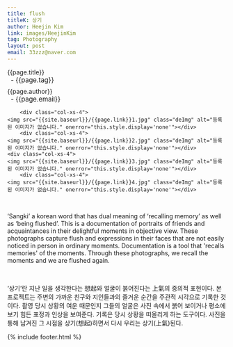 ```yaml
---
title: flush
titleK: 상기
author: Heejin Kim
link: images/HeejinKim
tag: Photography
layout: post
email: 33zzz@naver.com
---	
```


<div class="container">

<div class="deDep">
{{page.title}}<br>
<p style="font-size:15px; margin:0px; padding:0px 0px 0px 8px; margin:0px 0px 8px 0px;">- {{page.tag}}</p>
{{page.author}}<br>
<p style="font-size:15px; margin:0px; padding:0px 0px 0px 8px;">- {{page.email}}</p>
</div>


<div class="row" class="imgcolor">
	
		<div class="col-xs-4">
	<img src="{{site.baseurl}}/{{page.link}}1.jpg" class="deImg" alt="등록된 이미지가 없습니다." onerror="this.style.display='none'"></div>
		<div class="col-xs-4">
	<img src="{{site.baseurl}}/{{page.link}}2.jpg" class="deImg" alt="등록된 이미지가 없습니다." onerror="this.style.display='none'"></div>
	<div class="col-xs-4">
	<img src="{{site.baseurl}}/{{page.link}}3.jpg" class="deImg" alt="등록된 이미지가 없습니다." onerror="this.style.display='none'"></div>
		<div class="col-xs-4">
	<img src="{{site.baseurl}}/{{page.link}}4.jpg" class="deImg" alt="등록된 이미지가 없습니다." onerror="this.style.display='none'"></div>
	
</div>
<br>

<div class="det lato">



‘Sangki’ a korean word that has dual meaning of ‘recalling memory’ as well as ‘being flushed’. This is a documentation of portraits of friends and acquaintances in their delightful moments in objective view. These photographs capture flush and expressions in their faces that are not easily noticed in person in ordinary moments.
Documentation is a tool that 'recalls memories' of the moments. Through these photographs, we recall the moments and we are flushed again.




</div>

<br>

<div class="noto">

‘상기’란 지난 일을 생각한다는 想起와 얼굴이 붉어진다는 上氣의 중의적 표현이다. 본 프로젝트는 주변의 가까운 친구와 지인들과의 즐거운 순간을 주관적 시각으로 기록한 것이다. 촬영 당시 상황의 여운 때문인지 그들의 얼굴은 사진 속에서 붉어 보이거나 평소에 보기 힘든 표정과 인상을 보여준다. 
기록은 당시 상황을 떠올리게 하는 도구이다. 사진을 통해 남겨진 그 시점을 상기(想起)하면서 다시 우리는 상기(上氣)된다.



</div>
{% include footer.html %} 